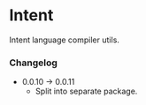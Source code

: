 # Intent

Intent language compiler utils.

### Changelog

- 0.0.10 &rarr; 0.0.11
  - Split into separate package.
    

